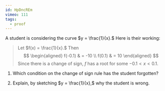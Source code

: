 ```yaml
---
id: HpDncREm
vimeo: 111
tags:
  - proof
---
```


A student is considering the curve $y = \frac{1}{x}.$ Here is their working:

 > Let $f(x) = \frac{1}{x}.$ Then
 > $$
 > \begin{aligned}
 > f(-0.1) & = -10 \\
 > f(0.1) & = 10
 > \end{aligned}
 > $$
 > Since there is a change of sign, $f$ has a root for some $-0.1 < x < 0.1.$

 1. Which condition on the change of sign rule has the student forgotten?

 1. Explain, by sketching $y = \frac{1}{x},$ why the student is wrong.
